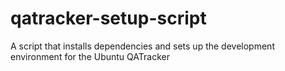 # qatracker-setup-script
A script that installs dependencies and sets up the development environment for the Ubuntu QATracker

